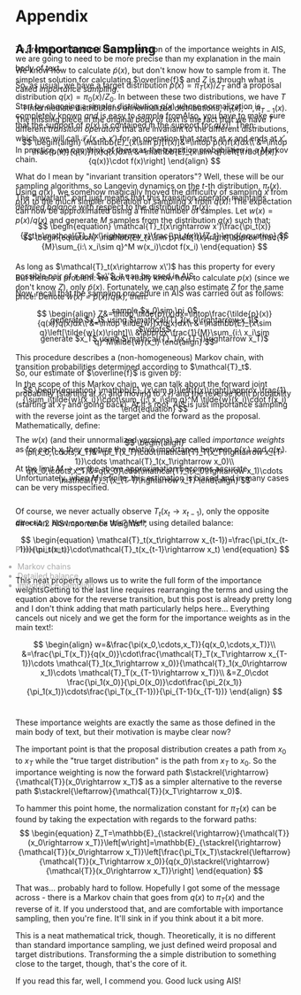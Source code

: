
# Appendix
<d-byline></d-byline>

## **A.1 Importance Sampling**

We know how to calculate $\tilde{p}(x)$, but don't know how to sample from it. The simplest solution for calculating $\overline{f}$ and $Z$ is through what is called _importance sampling_.


Start by choosing a simpler distribution $q(x)$ whose normalization is completely known _and_ is easy to sample from<d-footnote>Also, you have to make sure that the support of $p(x)$ is contained in the support for $q(x)$!</d-footnote>. Then:

$$
\begin{align}
\mathbb{E}_{x\sim p}[f(x)]&=\intop p(x)f(x)dx\\
&=\intop \frac{p(x)}{q(x)}f(x)q(x)dx\\
&=\mathbb{E}_{x\sim q}\left[\frac{p(x)}{q(x)}\cdot f(x)\right]
\end{align}
$$
<br>

Using $q(x)$, we somehow magically moved the difficulty of sampling $x$ from $p(x)$ to the much simpler operation of sampling $x$ from $q(x)$! The expectation can now be approximated using a finite number of samples. Let $w(x)=p(x)/q(x)$ and generate $M$ samples from the distribution $q(x)$ such that:

$$
\begin{equation}
\mathbb{E}_{x\sim p}\left[f(x)\right]\approx \frac{1}{M}\sum_{i:\ x_i\sim q}^M w(x_i)\cdot f(x_i)
\end{equation}
$$
<br>

But there's a problem: we don't really know how to calculate $p(x)$ (since we don't know $Z$), only $\tilde{p}(x)$. Fortunately, we can also estimate $Z$ for the same price! Denote $\tilde{w}(x)=\tilde{p}(x)/q(x)$, then:

$$
\begin{align}
Z&=\intop \tilde{p}(x)dx=\intop\frac{\tilde{p}(x)}{q(x)}q(x)dx\\
&=\intop \tilde{w}(x)q(x)dx\\
&=\mathbb{E}_{x\sim q}\left[\tilde{w}(x)\right]\\
&\approx \frac{1}{M}\sum_{i:\ x_i\sim q}^M\tilde{w}(x_i)
\end{align}
$$
<br>

So, our estimate of $\overline{f}$ is given by:

$$
\begin{equation}
\mathbb{E}_{x\sim p}\left[f(x)\right]\approx \frac{1}{\sum_i\tilde{w}(x_i)}\cdot\sum_{i:\ x_i\sim q}^M \tilde{w}(x_i)\cdot f(x_i)
\end{equation}
$$
<br>

The $w(x)$ (and their unnormalized versions) are called _importance weights_ as for each $x_i$ they capture the relative importance between $p(x_i)$ and $q(x_i)$. 

At the limit $M\rightarrow\infty$, the above approximation becomes accurate. Unfortunately, when $M$ is finite, this estimation is biased and in many cases can be very misspecified.

<br>
<br>
## **A.2 AIS Importance Weights**
<div class="l-gutter" style="margin-bottom:-1000px;margin-top:30px;color:#aaaaaa">
  <b>
  Prerequisites:
  </b>
  <ul style="margin-left:-20px">
  <li style="margin:0px"> Markov chains</li>
  <li style="margin:0px"> Detailed balance</li>
  <li style="margin:0px"> Importance sampling</li>
  </ul>
</div>

To properly understand the construction of the importance weights in AIS, we are going to need to be more precise than my explanation in the main body of text.

So, as usual, we have a target distribution $p(x)=\pi_T(x)/Z_T$ and a proposal distribution $q(x)=\pi_0(x)/Z_0$. In between these two distributions, we have $T-1$ intermediate distributions unnormalized distributions, $\pi_1(x),\cdots,\pi_{T-1}(x)$. The missing piece in the original body of text is the fact that we have $T$ different _transition operators_ that are invariant to the different distributions, which we will call $\mathcal{T}_t(x\rightarrow x')$ for an operation that starts at $x$ and ends at $x'$. In practice, we can think of these as the transition probabilities in a Markov chain.

What do I mean by "invariant transition operators"? Well, these will be our sampling algorithms, so Langevin dynamics on the $t$-th distribution, $\pi_t(x)$. The "invariant" part just means that this transition operator maintains _detailed balance_ with respect to the distribution $\pi_t(x)$:

$$
\begin{equation}
\mathcal{T}_t(x\rightarrow x')\frac{\pi_t(x)}{Z_t}=\mathcal{T}_t(x'\rightarrow x)\frac{\pi_t(x')}{Z_t}
\end{equation}
$$
<br>

As long as $\mathcal{T}_t(x\rightarrow x\')$ has this property for every possible pair of $x$ and $x\'$, it can be used in AIS.

Now, recall that the sampling procedure in AIS was carried out as follows:
<center>
sample $x_0\sim \pi_0$
</center>
<center>
generate $x_1$ using $\mathcal{T}_1(x_0\rightarrow x_1)$
</center>
<center>
$\vdots$
</center>
<center>
generate $x_T$ using $\mathcal{T}_T(x_{T-1}\rightarrow x_T)$
</center>

<br>
This procedure describes a (non-homogeneous) Markov chain, with transition probabilities determined according to $\mathcal{T}_t$.

In the scope of this Markov chain, we can talk about the forward joint probability (starting at $x_0$ and moving to $x_T$) and the reverse joint probability (starting at $x_T$ and going back). At it's root, AIS is just importance sampling with the reverse joint as the target and the forward as the proposal. Mathematically, define:

$$
\begin{align}
\pi(x_0,\cdots,x_T)&=\pi_T(x_T)\cdot\mathcal{T}_T(x_T\rightarrow x_{T-1})\cdots \mathcal{T}_1(x_1\rightarrow x_0)\\
q(x_0,\cdots,x_T)&=q(x_0)\cdot\mathcal{T}_1(x_0\rightarrow x_1)\cdots \mathcal{T}_T(x_{T-1}\rightarrow x_T)
\end{align}
$$
<br>

Of course, we never actually observe $T_t(x_t\rightarrow x_{t-1})$, only the opposite direction. How can we fix this? Well, using detailed balance:

$$
\begin{equation}
\mathcal{T}_t(x_t\rightarrow x_{t-1})=\frac{\pi_t(x_{t-1})}{\pi_t(x_t)}\cdot\mathcal{T}_t(x_{t-1}\rightarrow x_t)
\end{equation}
$$
<br>

This neat property allows us to write the full form of the importance weights<d-footnote>Getting to the last line requires rearranging the terms and using the equation above for the reverse transition, but this post is already pretty long and I don't think adding that math particularly helps here... Everything cancels out nicely and we get the form for the importance weights as in the main text!</d-footnote>:

$$
\begin{align}
w=&\frac{\pi(x_0,\cdots,x_T)}{q(x_0,\cdots,x_T)}\\
&=\frac{\pi_T(x_T)}{q(x_0)}\cdot\frac{\mathcal{T}_T(x_T\rightarrow x_{T-1})\cdots \mathcal{T}_1(x_1\rightarrow x_0)}{\mathcal{T}_1(x_0\rightarrow x_1)\cdots \mathcal{T}_T(x_{T-1}\rightarrow x_T)}\\
&=Z_0\cdot \frac{\pi_1(x_0)}{\pi_0(x_0)}\cdot\frac{\pi_2(x_1)}{\pi_1(x_1)}\cdots\frac{\pi_T(x_{T-1})}{\pi_{T-1}(x_{T-1})}
\end{align}
$$
<br>

These importance weights are exactly the same as those defined in the main body of text, but their motivation is maybe clear now?

The important point is that the proposal distribution creates a path from $x_0$ to $x_T$ while the "true target distribution" is the path from $x_T$ to $x_0$. So the importance weighting is now the forward path $\stackrel{\rightarrow}{\mathcal{T}}(x_0\rightarrow x_T)$ as a simpler alternative to the reverse path $\stackrel{\leftarrow}{\mathcal{T}}(x_T\rightarrow x_0)$.

To hammer this point home, the normalization constant for $\pi_T(x)$ can be found by taking the expectation with regards to the forward paths:
$$
\begin{equation}
Z_T=\mathbb{E}_{\stackrel{\rightarrow}{\mathcal{T}}(x_0\rightarrow x_T)}\left[w\right]=\mathbb{E}_{\stackrel{\rightarrow}{\mathcal{T}}(x_0\rightarrow x_T)}\left[\frac{\pi_T(x_T)\stackrel{\leftarrow}{\mathcal{T}}(x_T\rightarrow x_0)}{q(x_0)\stackrel{\rightarrow}{\mathcal{T}}(x_0\rightarrow x_T)}\right]
\end{equation}
$$
<d-byline></d-byline>

That was... probably hard to follow. Hopefully I got some of the message across - there is a Markov chain that goes from $q(x)$ to $\pi_T(x)$ and the reverse of it. If you understood that, and are comfortable with importance sampling, then you're fine. It'll sink in if you think about it a bit more.

This is a neat mathematical trick, though. Theoretically, it is no different than standard importance sampling, we just defined weird proposal and target distributions. Transforming the a simple distribution to something close to the target, though, that's the core of it.

If you read this far, well, I commend you. Good luck using AIS!